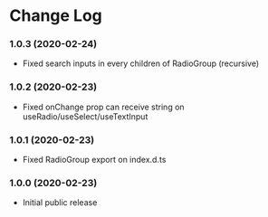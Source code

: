 # Change Log

### 1.0.3 (2020-02-24)

- Fixed search inputs in every children of RadioGroup (recursive)

### 1.0.2 (2020-02-23)

- Fixed onChange prop can receive string on useRadio/useSelect/useTextInput

### 1.0.1 (2020-02-23)

- Fixed RadioGroup export on index.d.ts

### 1.0.0 (2020-02-23)

- Initial public release
